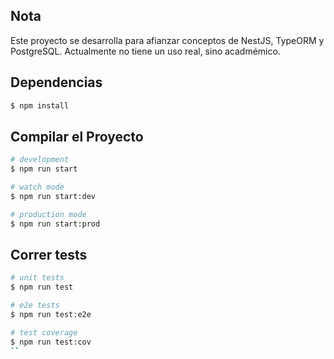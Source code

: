 ## Nota
Este proyecto se desarrolla para afianzar conceptos de NestJS, TypeORM y PostgreSQL. Actualmente no tiene un uso real, sino acadmémico.


## Dependencias

```bash
$ npm install
```

## Compilar el Proyecto

```bash
# development
$ npm run start

# watch mode
$ npm run start:dev

# production mode
$ npm run start:prod
```

## Correr tests

```bash
# unit tests
$ npm run test

# e2e tests
$ npm run test:e2e

# test coverage
$ npm run test:cov
``
